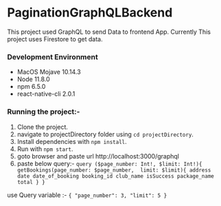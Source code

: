 # PaginationGraphQLBackend

This project used GraphQL to send Data to frontend App. Currently This project uses Firestore to get data.

### Development Environment 
- MacOS Mojave 10.14.3
- Node 11.8.0
- npm 6.5.0
- react-native-cli 2.0.1

### Running the project:-
1. Clone the project.
2. navigate to projectDirectory folder using `cd projectDirectory`.
3. Install dependencies with `npm install`.
4. Run with `npm start`.
5. goto browser and paste url http://localhost:3000/graphql
6. paste below query:- 
    `query ($page_number: Int!, $limit: Int!){
    getBookings(page_number: $page_number,  limit: $limit){
      address
      date
      date_of_booking
      booking_id
      club_name
      isSuccess
      package_name
      total
    }
  }`

  use Query variable :- 
  `{
    "page_number": 3,
    "limit": 5
  }`

